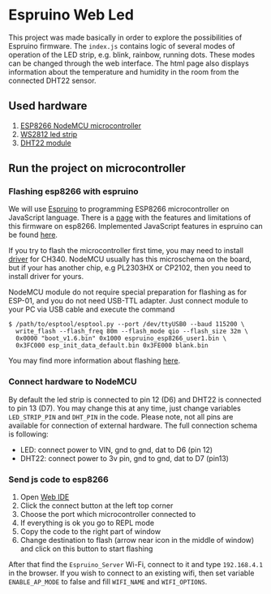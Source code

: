 # Espruino Web Led

This project was made basically in order to explore the possibilities of Espruino firmware.
The `index.js` contains logic of several modes of operation of the LED strip, e.g. blink, rainbow, running dots. These modes can be changed through the web interface.
The html page also displays information about the temperature and humidity in the room from the connected DHT22 sensor.

## Used hardware

1. [ESP8266 NodeMCU microcontroller](https://aliexpress.ru/item/32520574539.html?sku_id=59096362340&spm=a2g2w.productlist.search_results.0.32fd4aa6JYIUfF)
2. [WS2812 led strip](https://aliexpress.ru/item/32963792469.html?sku_id=66538506334&spm=a2g2w.productlist.search_results.19.5dd64aa66B33e3)
3. [DHT22 module](https://aliexpress.ru/item/32716996619.html?sku_id=61101408537&spm=a2g2w.productlist.search_results.8.1ce44aa6WNwtH8)

## Run the project on microcontroller

### Flashing esp8266 with espruino

We will use [Espruino](https://www.espruino.com/) to programming ESP8266 microcontroller on JavaScript language.
There is a [page](https://www.espruino.com/EspruinoESP8266) with the features and limitations of this firmware on esp8266. Implemented JavaScript features in espruino can be found [here](https://www.espruino.com/Features).

If you try to flash the microcontroller first time, you may need to install [driver](https://myrobot.ru/downloads/driver-ch340g-nodemcu.php) for CH340. NodeMCU usually has this microschema on the board, but if your has another chip, e.g PL2303HX or CP2102, then you need to install driver for yours.

NodeMCU module do not require special preparation for flashing as for ESP-01, and you do not need USB-TTL adapter. Just connect module to your PC via USB cable and execute the command
```
$ /path/to/esptool/esptool.py --port /dev/ttyUSB0 --baud 115200 \
  write_flash --flash_freq 80m --flash_mode qio --flash_size 32m \
  0x0000 "boot_v1.6.bin" 0x1000 espruino_esp8266_user1.bin \
  0x3FC000 esp_init_data_default.bin 0x3FE000 blank.bin
```

You may find more information about flashing [here](https://www.espruino.com/ESP8266_Flashing).

### Connect hardware to NodeMCU

By default the led strip is connected to pin 12 (D6) and DHT22 is connected to pin 13 (D7). You may change this at any time, just change variables `LED_STRIP_PIN` and `DHT_PIN` in the code. Please note, not all pins are available for connection of external hardware.
The full connection schema is following:
* LED: connect power to VIN, gnd to gnd, dat to D6 (pin 12)
* DHT22: connect power to 3v pin, gnd to gnd, dat to D7 (pin13)

### Send js code to esp8266

1. Open [Web IDE](https://www.espruino.com/ide/)
2. Click the connect button at  the left top corner
3. Choose the port which microcontroller connected to
4. If everything is ok you go to REPL mode
5. Copy the code to the right part of window
6. Change destination to flash (arrow near icon in the middle of window) and click on this button to start flashing

After that find the `Espruino_Server` Wi-Fi, connect to it and type `192.168.4.1` in the browser. If you wish to connect to an existing wifi, then set variable `ENABLE_AP_MODE` to false and fill `WIFI_NAME` and `WIFI_OPTIONS`.